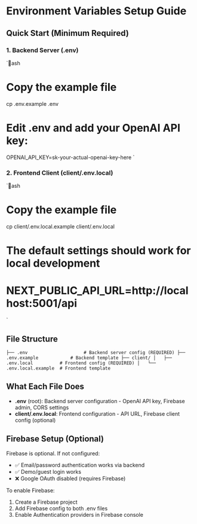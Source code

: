 ﻿# Environment Variables Setup Guide

## Quick Start (Minimum Required)

### 1. Backend Server (.env)
`ash
# Copy the example file
cp .env.example .env

# Edit .env and add your OpenAI API key:
OPENAI_API_KEY=sk-your-actual-openai-key-here
`

### 2. Frontend Client (client/.env.local)
`ash
# Copy the example file
cp client/.env.local.example client/.env.local

# The default settings should work for local development
# NEXT_PUBLIC_API_URL=http://localhost:5001/api
`

## File Structure
`
├── .env                     # Backend server config (REQUIRED)
├── .env.example            # Backend template
├── client/
│   ├── .env.local          # Frontend config (REQUIRED)
│   └── .env.local.example  # Frontend template
`

## What Each File Does

- **.env** (root): Backend server configuration - OpenAI API key, Firebase admin, CORS settings
- **client/.env.local**: Frontend configuration - API URL, Firebase client config (optional)

## Firebase Setup (Optional)

Firebase is optional. If not configured:
- ✅ Email/password authentication works via backend
- ✅ Demo/guest login works
- ❌ Google OAuth disabled (requires Firebase)

To enable Firebase:
1. Create a Firebase project
2. Add Firebase config to both .env files
3. Enable Authentication providers in Firebase console
